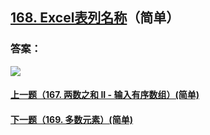 ## [168. Excel表列名称](https://leetcode-cn.com/problems/excel-sheet-column-title/)（简单）





### 答案：



![](https://img-blog.csdnimg.cn/20200807155236311.png)

#### [上一题（167. 两数之和 II - 输入有序数组）(简单)](https://github.com/sdwwld/leetCode/blob/master/src/main/java/com/wld/java/leetcode/leetCode0167.md)

#### [下一题（169. 多数元素）(简单)](https://github.com/sdwwld/leetCode/blob/master/src/main/java/com/wld/java/leetcode/leetCode0169.md)
